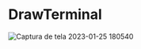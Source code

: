 # DrawTerminal
![Captura de tela 2023-01-25 180540](https://user-images.githubusercontent.com/121459810/214690633-9261807d-4c85-449e-befa-fe7498ed18b9.png)
